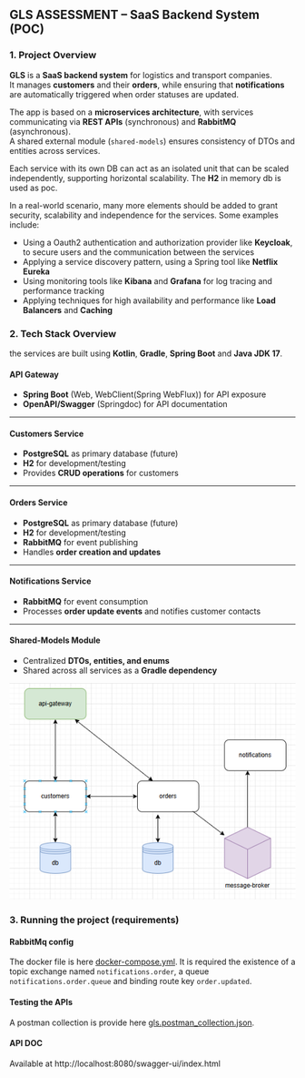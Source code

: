 ## GLS ASSESSMENT – SaaS Backend System (POC)

### 1. Project Overview

**GLS** is a **SaaS backend system** for logistics and transport companies.  
It manages **customers** and their **orders**, while ensuring that **notifications** are automatically triggered when
order statuses are updated.

The app is based on a **microservices architecture**, with services communicating via **REST APIs** (synchronous) and
**RabbitMQ** (asynchronous).  
A shared external module (`shared-models`) ensures consistency of DTOs and entities across services.

Each service with its own DB can act as an isolated unit that can be scaled independently, supporting horizontal
scalability. The **H2** in memory db is used as poc.

In a real-world scenario, many more elements should be added to grant security, scalability and independence for the services.
Some examples include:
- Using a Oauth2 authentication and authorization provider like **Keycloak**, to secure users and the communication between the services
- Applying a service discovery pattern, using a Spring tool like **Netflix Eureka**
- Using monitoring tools like **Kibana** and **Grafana** for log tracing and performance tracking
- Applying techniques for high availability and performance like **Load Balancers** and **Caching**


### 2. Tech Stack Overview

the services are built using **Kotlin**, **Gradle**, **Spring Boot** and **Java JDK 17**.

#### API Gateway

- **Spring Boot** (Web, WebClient(Spring WebFlux)) for API exposure
- **OpenAPI/Swagger** (Springdoc) for API documentation

---

#### Customers Service

- **PostgreSQL** as primary database (future)
- **H2** for development/testing
- Provides **CRUD operations** for customers

---

#### Orders Service

- **PostgreSQL** as primary database (future)
- **H2** for development/testing
- **RabbitMQ** for event publishing
- Handles **order creation and updates**

---

#### Notifications Service

- **RabbitMQ** for event consumption
- Processes **order update events** and notifies customer contacts

---

#### Shared-Models Module

- Centralized **DTOs, entities, and enums**
- Shared across all services as a **Gradle dependency**

![](docs/gls-poc-high-level.drawio.png)

### 3. Running the project (requirements)

#### RabbitMq config

The docker file is here [docker-compose.yml](docs/docker/rabbitmq/docker-compose.yml).
It is required the existence of a topic exchange named `notifications.order`, a queue `notifications.order.queue` and
binding route key `order.updated`.

#### Testing the APIs

A postman collection is provide here [gls.postman_collection.json](docs/gls.postman_collection.json).

#### API DOC

Available at http://localhost:8080/swagger-ui/index.html
